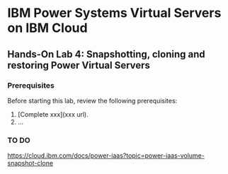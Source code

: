 # IBM Power Systems Virtual Servers on IBM Cloud

## Hands-On Lab 4: Snapshotting, cloning and restoring Power Virtual Servers

### Prerequisites

Before starting this lab, review the following prerequisites:

1. [Complete xxx](xxx url).
2. ...

### TO DO

https://cloud.ibm.com/docs/power-iaas?topic=power-iaas-volume-snapshot-clone